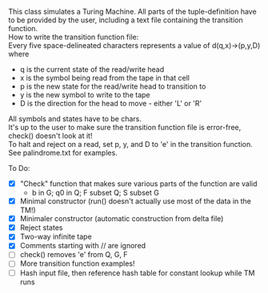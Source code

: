 This class simulates a Turing Machine. All parts of the tuple-definition have to be provided by the user, including a text file containing the transition function.  
How to write the transition function file:  
Every five space-delineated characters represents a value of d(q,x)->(p,y,D) where
  - q is the current state of the read/write head
  - x is the symbol being read from the tape in that cell
  - p is the new state for the read/write head to transition to
  - y is the new symbol to write to the tape
  - D is the direction for the head to move - either 'L' or 'R'

All symbols and states have to be chars.  
It's up to the user to make sure the transition function file is error-free, check() doesn't look at it!  
To halt and reject on a read, set p, y, and D to 'e' in the transition function. See palindrome.txt for examples.

To Do:  
  - [x] "Check" function that makes sure various parts of the function are valid  
    - b in G; q0 in Q; F subset Q; S subset G  
  - [x] Minimal constructor (run() doesn't actually use most of the data in the TM!)
  - [x] Minimaler constructor (automatic construction from delta file)
  - [x] Reject states
  - [x] Two-way infinite tape
  - [x] Comments starting with // are ignored
  - [ ] check() removes 'e' from Q, G, F
  - [ ] More transition function examples!
  - [ ] Hash input file, then reference hash table for constant lookup while TM runs
